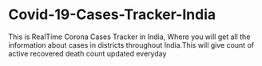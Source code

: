 # Covid-19-Cases-Tracker-India
This is RealTime Corona Cases Tracker in India, Where you will get all the information about cases in districts throughout India.This will give count of active recovered death count updated everyday
